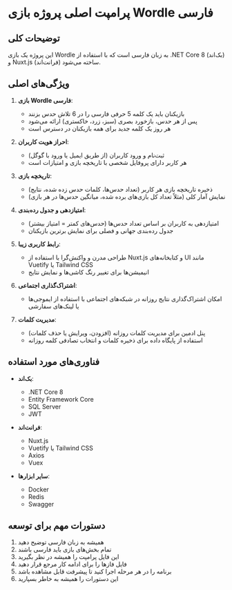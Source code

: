 # پرامپت اصلی پروژه بازی Wordle فارسی

## توضیحات کلی
این پروژه یک بازی Wordle به زبان فارسی است که با استفاده از .NET Core 8 (بک‌اند) و Nuxt.js (فرانت‌اند) ساخته می‌شود.

## ویژگی‌های اصلی
1. **بازی Wordle فارسی**:
   - بازیکنان باید یک کلمه 5 حرفی فارسی را در 6 تلاش حدس بزنند
   - پس از هر حدس، بازخورد بصری (سبز، زرد، خاکستری) ارائه می‌شود
   - هر روز یک کلمه جدید برای همه بازیکنان در دسترس است

2. **احراز هویت کاربران**:
   - ثبت‌نام و ورود کاربران (از طریق ایمیل یا ورود با گوگل)
   - هر کاربر دارای پروفایل شخصی با تاریخچه بازی و امتیازات است

3. **تاریخچه بازی**:
   - ذخیره تاریخچه بازی هر کاربر (تعداد حدس‌ها، کلمات حدس زده شده، نتایج)
   - نمایش آمار کلی (مثلاً تعداد کل بازی‌های برده شده، میانگین حدس‌ها در هر بازی)

4. **امتیازدهی و جدول رده‌بندی**:
   - امتیازدهی به کاربران بر اساس تعداد حدس‌ها (حدس‌های کمتر = امتیاز بیشتر)
   - جدول رده‌بندی جهانی و فصلی برای نمایش برترین بازیکنان

5. **رابط کاربری زیبا**:
   - طراحی مدرن و واکنش‌گرا با استفاده از Nuxt.js و کتابخانه‌های UI مانند Vuetify یا Tailwind CSS
   - انیمیشن‌ها برای تغییر رنگ کاشی‌ها و نمایش نتایج

6. **اشتراک‌گذاری اجتماعی**:
   - امکان اشتراک‌گذاری نتایج روزانه در شبکه‌های اجتماعی با استفاده از ایموجی‌ها یا لینک‌های سفارشی

7. **مدیریت کلمات**:
   - پنل ادمین برای مدیریت کلمات روزانه (افزودن، ویرایش یا حذف کلمات)
   - استفاده از پایگاه داده برای ذخیره کلمات و انتخاب تصادفی کلمه روزانه

## فناوری‌های مورد استفاده
- **بک‌اند**:
  - .NET Core 8
  - Entity Framework Core
  - SQL Server
  - JWT

- **فرانت‌اند**:
  - Nuxt.js
  - Vuetify یا Tailwind CSS
  - Axios
  - Vuex

- **سایر ابزارها**:
  - Docker
  - Redis
  - Swagger

## دستورات مهم برای توسعه
1. همیشه به زبان فارسی توضیح دهید
2. تمام بخش‌های بازی باید فارسی باشند
3. این فایل پرامپت را همیشه در نظر بگیرید
4. فایل فازها را برای ادامه کار مرجع قرار دهید
5. برنامه را در هر مرحله اجرا کنید تا پیشرفت قابل مشاهده باشد
6. این دستورات را همیشه به خاطر بسپارید 